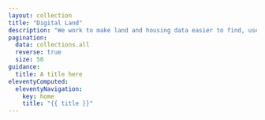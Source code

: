 ```yaml
---
layout: collection
title: "Digital Land"
description: "We work to make land and housing data easier to find, use and trust. This will lead to better decisions and fewer uncertainties and delays in the housing system, and more new digital services for property and planning."
pagination:
  data: collections.all
  reverse: true
  size: 50
guidance:
  title: A title here
eleventyComputed:
  eleventyNavigation:
    key: home
    title: "{{ title }}"
---
```

